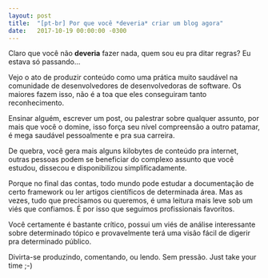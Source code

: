 ```yaml
---
layout: post
title:  "[pt-br] Por que você *deveria* criar um blog agora"
date:   2017-10-19 00:00:00 -0300
---
```


Claro que você não **deveria** fazer nada, quem sou eu pra ditar regras? Eu estava só passando...

Vejo o ato de produzir conteúdo como uma prática muito saudável na comunidade de desenvolvedores de desenvolvedoras de software. Os maiores fazem isso, não é a toa que eles conseguiram tanto reconhecimento.

Ensinar alguém, escrever um post, ou palestrar sobre qualquer assunto, por mais que você o domine, isso força seu nível compreensão a outro patamar, é mega saudável pessoalmente e pra sua carreira.

De quebra, você gera mais alguns kilobytes de conteúdo pra internet, outras pessoas podem se beneficiar do complexo assunto que você estudou, dissecou e disponibilizou simplificadamente.

Porque no final das contas, todo mundo pode estudar a documentação de certo framework ou ler artigos científicos de determinada área. Mas as vezes, tudo que precisamos ou queremos, é uma leitura mais leve sob um viés que confiamos. É por isso que seguimos profissionais favoritos.

Você certamente é bastante crítico, possui um viés de análise interessante sobre determinado tópico e provavelmente terá uma visão fácil de digerir pra determinado público.

Divirta-se produzindo, comentando, ou lendo. Sem pressão. Just take your time ;-)
